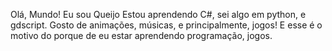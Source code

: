 
Olá, Mundo!
Eu sou Queijo
Estou aprendendo C#, sei algo em python, e gdscript.
Gosto de animações, músicas, e principalmente, jogos!
E esse é o motivo do porque de eu estar aprendendo programação, jogos.



